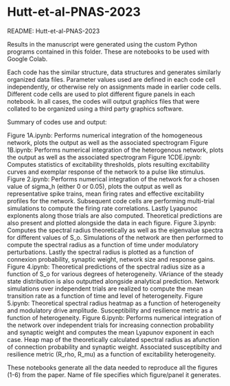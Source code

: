 # Hutt-et-al-PNAS-2023

README: Hutt-et-al-PNAS-2023

Results in the manuscript were generated using the custom Python programs contained in this folder. These are notebooks to be used with Google Colab. 

Each code has the similar structure, data structures and generates similarly organized data files. Parameter values used are defined in each code cell independently, or otherwise rely on assignments made in earlier code cells. Different code cells are used to plot different figure panels in each notebook. In all cases, the codes will output graphics files that were collated to be organized using a third party graphics software.

Summary of codes use and output: 

Figure 1A.ipynb: Performs numerical integration of the homogeneous network, plots the output as well as the associated spectrogram
Figure 1B.ipynb: Performs numerical integration of the heterogenous network, plots the output as well as the associated spectrogram
Figure 1CDE.ipynb: Computes statistics of excitability thresholds, plots resulting excitability curves and exemplar response of the network to a pulse like stimulus. 
Figure 2.ipynb: Performs numerical integration of the network for a chosen value of sigma_h (either 0 or 0.05), plots the output as well as representative spike trains,  mean firing rates and effective excitability profiles for the network. Subsequent code cells are performing multi-trial simulations to compute the firing rate correlations. Lastly Lyapunoc explonents along those trials are also computed. Theoretical predictions are also present and plotted alongside the data in each figure. 
Figure 3.ipynb: Computes the spectral radius theoretically as well as the eigenvalue spectra for different values of S_o. Simulations of the network are then performed to compute the spectral radius as a function of time under modulatory perturbations. Lastly the spectral radius is plotted as a function of connexion probability, synaptic weight, network size and response gains. 
Figure 4.ipynb: Theoretical predictions of the spectral radius size as a function of S_o for various degrees of heterogeneity. VAriance of the steady state distribution is also outputted alongside analytical prediction. Network simulations over independent trials are realized to compute the mean transition rate as a function of time and level of heterogeneity. 
Figure 5.ipynb: Theoretical spectral radius heatmap as a function of heterogeneity and modulatory drive amplitude. Susceptibility and resilience metric as a function of heterogeneity. 
Figure 6.ipynb: Performs numerical integration of the network over independent trials for increasing connection probability and synaptic weight and computes the mean Lyapunov exponent in each case.  Heap map of the theoretically calculated spectral radius as afunction of connection probability and synaptic weight. Associated susceptibilty and resilience metric (R_rho, R_mu) as a function of excitability heterogeneity. 

These notebooks generate all the data needed to reproduce all the figures (1-6) from the paper. Name of file specifies which figure/panel it generates.  
 
